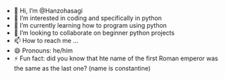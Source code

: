 - 👋 Hi, I’m @Hanzohasagi
- 👀 I’m interested in coding and specifically in python
- 🌱 I’m currently learning how to program using python
- 💞️ I’m looking to collaborate on beginner python projects
- 📫 How to reach me ...
- 😄 Pronouns: he/him
- ⚡ Fun fact: did you know that hte name of the first Roman emperor was the same as the last one? (name is constantine)

<!---
Hanzohasagi/Hanzohasagi is a ✨ special ✨ repository because its `README.md` (this file) appears on your GitHub profile.
You can click the Preview link to take a look at your changes.
--->
